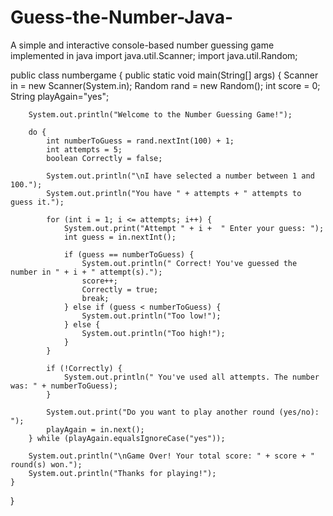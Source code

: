 # Guess-the-Number-Java-
A simple and interactive  console-based number guessing game implemented in java
import java.util.Scanner;
import java.util.Random;

public class numbergame  {
    public static void main(String[] args) {
        Scanner in = new Scanner(System.in);
        Random rand = new Random();
        int score = 0;
        String playAgain="yes";

        System.out.println("Welcome to the Number Guessing Game!");

        do {
            int numberToGuess = rand.nextInt(100) + 1;
            int attempts = 5;
            boolean Correctly = false;

            System.out.println("\nI have selected a number between 1 and 100.");
            System.out.println("You have " + attempts + " attempts to guess it.");

            for (int i = 1; i <= attempts; i++) {
                System.out.print("Attempt " + i +  " Enter your guess: ");
                int guess = in.nextInt();

                if (guess == numberToGuess) {
                    System.out.println(" Correct! You've guessed the number in " + i + " attempt(s).");
                    score++;
                    Correctly = true;
                    break;
                } else if (guess < numberToGuess) {
                    System.out.println("Too low!");
                } else {
                    System.out.println("Too high!");
                }
            }

            if (!Correctly) {
                System.out.println(" You've used all attempts. The number was: " + numberToGuess);
            }

            System.out.print("Do you want to play another round (yes/no): ");
            playAgain = in.next();
        } while (playAgain.equalsIgnoreCase("yes"));

        System.out.println("\nGame Over! Your total score: " + score + " round(s) won.");
        System.out.println("Thanks for playing!");
    }
}


